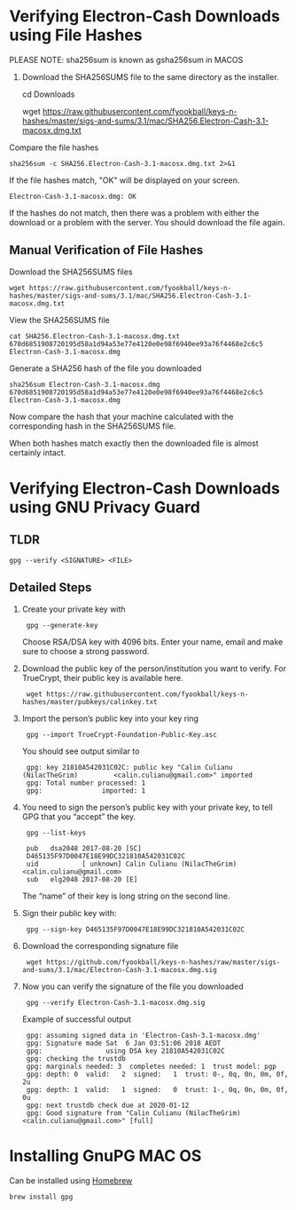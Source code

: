 # Verifying Electron-Cash Downloads using File Hashes
PLEASE NOTE: sha256sum is known as gsha256sum in MACOS

1. Download the SHA256SUMS file to the same directory as the installer. 


    cd Downloads

    wget https://raw.githubusercontent.com/fyookball/keys-n-hashes/master/sigs-and-sums/3.1/mac/SHA256.Electron-Cash-3.1-macosx.dmg.txt

Compare the file hashes

    sha256sum -c SHA256.Electron-Cash-3.1-macosx.dmg.txt 2>&1
    
If the file hashes match, "OK" will be displayed on your screen. 

    Electron-Cash-3.1-macosx.dmg: OK
    
If the hashes do not match, then there was a problem with either the download or a problem with the server. You should download the file again.

## Manual Verification of File Hashes

Download the SHA256SUMS files

    wget https://raw.githubusercontent.com/fyookball/keys-n-hashes/master/sigs-and-sums/3.1/mac/SHA256.Electron-Cash-3.1-macosx.dmg.txt
    
View the SHA256SUMS file

    cat SHA256.Electron-Cash-3.1-macosx.dmg.txt
    670d6851908720195d58a1d94a53e77e4120e0e98f6940ee93a76f4468e2c6c5  Electron-Cash-3.1-macosx.dmg
    
Generate a SHA256 hash of the file you downloaded

    sha256sum Electron-Cash-3.1-macosx.dmg
    670d6851908720195d58a1d94a53e77e4120e0e98f6940ee93a76f4468e2c6c5  Electron-Cash-3.1-macosx.dmg
    
Now compare the hash that your machine calculated with the corresponding hash in the SHA256SUMS file.

When both hashes match exactly then the downloaded file is almost certainly intact. 

# Verifying Electron-Cash Downloads using GNU Privacy Guard

## TLDR

    gpg --verify <SIGNATURE> <FILE>

## Detailed Steps
1. Create your private key with

        gpg --generate-key

    Choose RSA/DSA key with 4096 bits. 
    Enter your name, email and make sure to choose a strong password.

2. Download the public key of the person/institution you want to verify. For TrueCrypt, their public key is available here.

        wget https://raw.githubusercontent.com/fyookball/keys-n-hashes/master/pubkeys/calinkey.txt

3. Import the person’s public key into your key ring

        gpg --import TrueCrypt-Foundation-Public-Key.asc
        
    You should see output similar to
    
        gpg: key 21810A542031C02C: public key "Calin Culianu (NilacTheGrim)         <calin.culianu@gmail.com>" imported
        gpg: Total number processed: 1
        gpg:               imported: 1

4. You need to sign the person’s public key with your private key, to tell GPG that you “accept” the key. 

        gpg --list-keys

        pub   dsa2048 2017-08-20 [SC]
        D465135F97D0047E18E99DC321810A542031C02C
        uid           [ unknown] Calin Culianu (NilacTheGrim) <calin.culianu@gmail.com>
        sub   elg2048 2017-08-20 [E]

    The “name” of their key is long string on the second line.

5. Sign their public key with:

        gpg --sign-key D465135F97D0047E18E99DC321810A542031C02C

6. Download the corresponding signature file

        wget https://github.com/fyookball/keys-n-hashes/raw/master/sigs-and-sums/3.1/mac/Electron-Cash-3.1-macosx.dmg.sig
        
7. Now you can verify the signature of the file you downloaded

        gpg --verify Electron-Cash-3.1-macosx.dmg.sig
      
    Example of successful output
    
        gpg: assuming signed data in 'Electron-Cash-3.1-macosx.dmg'
        gpg: Signature made Sat  6 Jan 03:51:06 2018 AEDT
        gpg:                using DSA key 21810A542031C02C
        gpg: checking the trustdb
        gpg: marginals needed: 3  completes needed: 1  trust model: pgp
        gpg: depth: 0  valid:   2  signed:   1  trust: 0-, 0q, 0n, 0m, 0f, 2u
        gpg: depth: 1  valid:   1  signed:   0  trust: 1-, 0q, 0n, 0m, 0f, 0u
        gpg: next trustdb check due at 2020-01-12
        gpg: Good signature from "Calin Culianu (NilacTheGrim) <calin.culianu@gmail.com>" [full]

# Installing GnuPG MAC OS
Can be installed using [Homebrew](https://brew.sh/)

    brew install gpg
